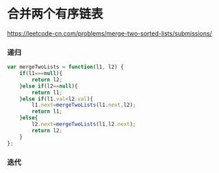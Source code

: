# 合并两个有序链表

https://leetcode-cn.com/problems/merge-two-sorted-lists/submissions/

### 递归

```javascript
var mergeTwoLists = function(l1, l2) {
    if(l1===null){
        return l2;
    }else if(l2==null){
        return l1;
    }else if(l1.val<l2.val){
        l1.next=mergeTwoLists(l1.next,l2);
        return l1;
    }else{
        l2.next=mergeTwoLists(l1,l2.next);
        return l2;
    }
};
```

### 迭代

